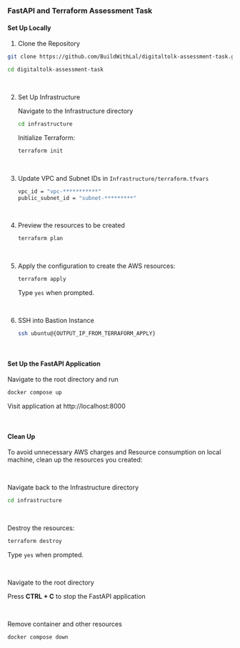 ### FastAPI and Terraform Assessment Task


#### Set Up Locally

1. Clone the Repository

```bash
git clone https://github.com/BuildWithLal/digitaltolk-assessment-task.git
```

```bash
cd digitaltolk-assessment-task
```

<br/>

2. Set Up Infrastructure

   Navigate to the Infrastructure directory
   ```bash
   cd infrastructure
   ```

    Initialize Terraform:
   ```bash
   terraform init
   ```

<br/>

3. Update VPC and Subnet IDs in `Infrastructure/terraform.tfvars`
   ```bash
   vpc_id = "vpc-***********"
   public_subnet_id = "subnet-*********"
   ```

<br/>

4. Preview the resources to be created
   ```bash
   terraform plan
   ```

<br/>

5. Apply the configuration to create the AWS resources:
   ```bash
   terraform apply
   ```

   Type `yes` when prompted.


<br/>

6. SSH into Bastion Instance
    ```bash
    ssh ubuntu@{OUTPUT_IP_FROM_TERRAFORM_APPLY}
    ```

<br/>

#### Set Up the FastAPI Application

Navigate to the root directory and run
   ```bash
   docker compose up
   ```

Visit application at http://localhost:8000

<br/>

#### Clean Up

To avoid unnecessary AWS charges and Resource consumption on local machine, clean up the resources you created:

<br/>

Navigate back to the Infrastructure directory
   ```bash
   cd infrastructure
   ```
<br/>

Destroy the resources:
   ```bash
   terraform destroy
   ```

   Type `yes` when prompted.


<br/>

Navigate to the root directory

Press **CTRL + C** to stop the FastAPI application

<br/>

Remove container and other resources
```bash
docker compose down
```

